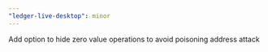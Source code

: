 ```yaml
---
"ledger-live-desktop": minor
---
```


Add option to hide zero value operations to avoid poisoning address attack
